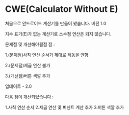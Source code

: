 # CWE(Calculator Without E)
처음으로 안드로이드 계산기를 만들어 봤습니다. 버전 1.0

지수 표기(E)가 없는 계산기로 소수점 연산은 되지 않습니다.

문제점 및 개선해야될점 점 :

1.(문제점)사칙 연산 순서가 제대로 작동을 안함

2.(문제점)제곱 연산 불가

3.(개선점)버튼 색깔 추가

업데이트 - 2.0

다음 점이 개선되었습니다 :

1.사칙 연산 순서
2.제곱 연산 및 퍼센트 계산 추가
3.버튼 색깔 추가
